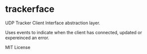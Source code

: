 trackerface
===========

UDP Tracker Client Interface abstraction layer.

Uses events to indicate when the client has connected, updated or expereinced an error.

MIT License

